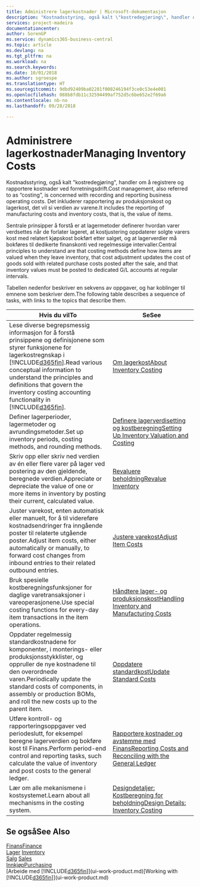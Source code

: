 ```yaml
---
title: Administrere lagerkostnader | Microsoft-dokumentasjon
description: "Kostnadsstyring, også kalt \"kostredegjøring\", handler om å registrere og rapportere kostnader ved forretningsdrift. Det inkluderer rapportering av produksjonskost og lagerkost, det vil si verdien av varene."
services: project-madeira
documentationcenter: 
author: SorenGP
ms.service: dynamics365-business-central
ms.topic: article
ms.devlang: na
ms.tgt_pltfrm: na
ms.workload: na
ms.search.keywords: 
ms.date: 10/01/2018
ms.author: sgroespe
ms.translationtype: HT
ms.sourcegitcommit: 9dbd92409ba02281f008246194f3ce0c53e4e001
ms.openlocfilehash: 088b8fdb11c32594499af752d5c6be652e2f69a6
ms.contentlocale: nb-no
ms.lasthandoff: 09/28/2018

---
```

# <a name="managing-inventory-costs"></a><span data-ttu-id="c31fa-104">Administrere lagerkostnader</span><span class="sxs-lookup"><span data-stu-id="c31fa-104">Managing Inventory Costs</span></span>
<span data-ttu-id="c31fa-105">Kostnadsstyring, også kalt "kostredegjøring", handler om å registrere og rapportere kostnader ved forretningsdrift.</span><span class="sxs-lookup"><span data-stu-id="c31fa-105">Cost management, also referred to as “costing”, is concerned with recording and reporting business operating costs.</span></span> <span data-ttu-id="c31fa-106">Det inkluderer rapportering av produksjonskost og lagerkost, det vil si verdien av varene.</span><span class="sxs-lookup"><span data-stu-id="c31fa-106">It includes the reporting of manufacturing costs and inventory costs, that is, the value of items.</span></span>   

<span data-ttu-id="c31fa-107">Sentrale prinsipper å forstå er at lagermetoder definerer hvordan varer verdsettes når de forlater lageret, at kostjustering oppdaterer solgte varers kost med relatert kjøpskost bokført etter salget, og at lagerverdier må bokføres til dedikerte finanskonti ved regelmessige intervaller.</span><span class="sxs-lookup"><span data-stu-id="c31fa-107">Central principles to understand are that costing methods define how items are valued when they leave inventory, that cost adjustment updates the cost of goods sold with related purchase costs posted after the sale, and that inventory values must be posted to dedicated G/L accounts at regular intervals.</span></span>

<span data-ttu-id="c31fa-108">Tabellen nedenfor beskriver en sekvens av oppgaver, og har koblinger til emnene som beskriver dem.</span><span class="sxs-lookup"><span data-stu-id="c31fa-108">The following table describes a sequence of tasks, with links to the topics that describe them.</span></span>

|<span data-ttu-id="c31fa-109">**Hvis du vil**</span><span class="sxs-lookup"><span data-stu-id="c31fa-109">**To**</span></span>|<span data-ttu-id="c31fa-110">**Se**</span><span class="sxs-lookup"><span data-stu-id="c31fa-110">**See**</span></span>|  
|------------|-------------|  
|<span data-ttu-id="c31fa-111">Lese diverse begrepsmessig informasjon for å forstå prinsippene og definisjonene som styrer funksjonene for lagerkostregnskap i [!INCLUDE[d365fin](includes/d365fin_md.md)].</span><span class="sxs-lookup"><span data-stu-id="c31fa-111">Read various conceptual information to understand the principles and definitions that govern the inventory costing accounting functionality in [!INCLUDE[d365fin](includes/d365fin_md.md)].</span></span>|[<span data-ttu-id="c31fa-112">Om lagerkost</span><span class="sxs-lookup"><span data-stu-id="c31fa-112">About Inventory Costing</span></span>](finance-learn-about-costing.md)|  
|<span data-ttu-id="c31fa-113">Definer lagerperioder, lagermetoder og avrundingsmetoder.</span><span class="sxs-lookup"><span data-stu-id="c31fa-113">Set up inventory periods, costing methods, and rounding methods.</span></span>|[<span data-ttu-id="c31fa-114">Definere lagerverdisetting og kostberegning</span><span class="sxs-lookup"><span data-stu-id="c31fa-114">Setting Up Inventory Valuation and Costing</span></span>](finance-set-up-inventory-valuation-and-costing.md)|
|<span data-ttu-id="c31fa-115">Skriv opp eller skriv ned verdien av én eller flere varer på lager ved postering av den gjeldende, beregnede verdien.</span><span class="sxs-lookup"><span data-stu-id="c31fa-115">Appreciate or depreciate the value of one or more items in inventory by posting their current, calculated value.</span></span>|[<span data-ttu-id="c31fa-116">Revaluere beholdning</span><span class="sxs-lookup"><span data-stu-id="c31fa-116">Revalue Inventory</span></span>](inventory-how-revalue-inventory.md)|
|<span data-ttu-id="c31fa-117">Juster varekost, enten automatisk eller manuelt, for å til videreføre kostnadsendringer fra inngående poster til relaterte utgående poster.</span><span class="sxs-lookup"><span data-stu-id="c31fa-117">Adjust item costs, either automatically or manually, to forward cost changes from inbound entries to their related outbound entries.</span></span>|[<span data-ttu-id="c31fa-118">Justere varekost</span><span class="sxs-lookup"><span data-stu-id="c31fa-118">Adjust Item Costs</span></span>](inventory-how-adjust-item-costs.md)|
|<span data-ttu-id="c31fa-119">Bruk spesielle kostberegningsfunksjoner for daglige varetransaksjoner i vareoperasjonene.</span><span class="sxs-lookup"><span data-stu-id="c31fa-119">Use special costing functions for every-day item transactions in the item operations.</span></span>|[<span data-ttu-id="c31fa-120">Håndtere lager- og produksjonskost</span><span class="sxs-lookup"><span data-stu-id="c31fa-120">Handling Inventory and Manufacturing Costs</span></span>](finance-handle-inventory-and-manufacturing-costs.md)|  
|<span data-ttu-id="c31fa-121">Oppdater regelmessig standardkostnadene for komponenter, i monterings- eller produksjonsstykklister, og oppruller de nye kostnadene til den overordnede varen.</span><span class="sxs-lookup"><span data-stu-id="c31fa-121">Periodically update the standard costs of components, in assembly or production BOMs, and roll the new costs up to the parent item.</span></span>|[<span data-ttu-id="c31fa-122">Oppdatere standardkost</span><span class="sxs-lookup"><span data-stu-id="c31fa-122">Update Standard Costs</span></span>](finance-how-to-update-standard-costs.md)|
|<span data-ttu-id="c31fa-123">Utføre kontroll- og rapporteringsoppgaver ved periodeslutt, for eksempel beregne lagerverdien og bokføre kost til Finans.</span><span class="sxs-lookup"><span data-stu-id="c31fa-123">Perform period-end control and reporting tasks, such calculate the value of inventory and post costs to the general ledger.</span></span>|[<span data-ttu-id="c31fa-124">Rapportere kostnader og avstemme med Finans</span><span class="sxs-lookup"><span data-stu-id="c31fa-124">Reporting Costs and Reconciling with the General Ledger</span></span>](finance-report-costs-and-reconcile-with-the-general-ledger.md)|  
|<span data-ttu-id="c31fa-125">Lær om alle mekanismene i kostsystemet.</span><span class="sxs-lookup"><span data-stu-id="c31fa-125">Learn about all mechanisms in the costing system.</span></span>|[<span data-ttu-id="c31fa-126">Designdetaljer: Kostberegning for beholdning</span><span class="sxs-lookup"><span data-stu-id="c31fa-126">Design Details: Inventory Costing</span></span>](design-details-inventory-costing.md)|  

## <a name="see-also"></a><span data-ttu-id="c31fa-127">Se også</span><span class="sxs-lookup"><span data-stu-id="c31fa-127">See Also</span></span>  
 [<span data-ttu-id="c31fa-128">Finans</span><span class="sxs-lookup"><span data-stu-id="c31fa-128">Finance</span></span>](finance.md)  
 <span data-ttu-id="c31fa-129">[Lager](inventory-manage-inventory.md) </span><span class="sxs-lookup"><span data-stu-id="c31fa-129">[Inventory](inventory-manage-inventory.md) </span></span>  
 <span data-ttu-id="c31fa-130">[Salg](sales-manage-sales.md) </span><span class="sxs-lookup"><span data-stu-id="c31fa-130">[Sales](sales-manage-sales.md) </span></span>  
 [<span data-ttu-id="c31fa-131">Innkjøp</span><span class="sxs-lookup"><span data-stu-id="c31fa-131">Purchasing</span></span>](purchasing-manage-purchasing.md)  
 <span data-ttu-id="c31fa-132">[Arbeide med [!INCLUDE[d365fin](includes/d365fin_md.md)]](ui-work-product.md)</span><span class="sxs-lookup"><span data-stu-id="c31fa-132">[Working with [!INCLUDE[d365fin](includes/d365fin_md.md)]](ui-work-product.md)</span></span>

